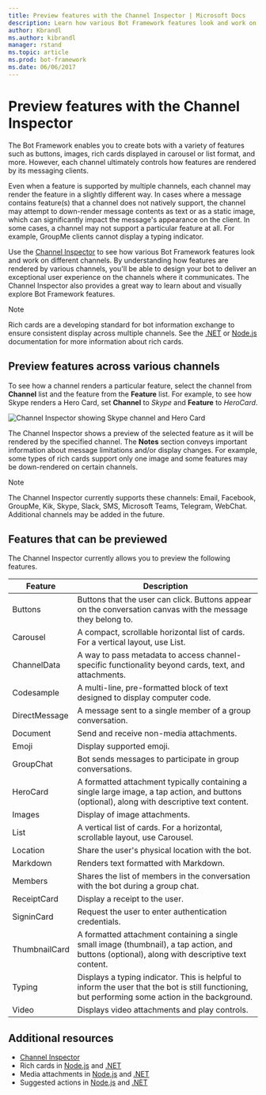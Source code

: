 ```yaml
---
title: Preview features with the Channel Inspector | Microsoft Docs
description: Learn how various Bot Framework features look and work on different channels by using the Channel Inspector.
author: Kbrandl
ms.author: kibrandl
manager: rstand
ms.topic: article
ms.prod: bot-framework
ms.date: 06/06/2017
---
```


# Preview features with the Channel Inspector

The Bot Framework enables you to create bots with a variety of features such as buttons, images, rich cards displayed in carousel or list format, and more. However, each channel ultimately controls how features are rendered by its messaging clients. 

Even when a feature is supported by multiple channels, each channel may render the feature in a slightly different way. In cases where a message contains feature(s) that a channel does not natively support, the channel may attempt to down-render message contents as text or as a static image, which can significantly impact the message's appearance on the client. In some cases, a channel may not support a particular feature at all. For example, GroupMe clients cannot display a typing indicator.

Use the [Channel Inspector][inspector] to see how various Bot Framework features look and work on different channels. By understanding how features are rendered by various channels, you'll be able to design your bot to deliver an exceptional user experience on the channels where it communicates. The Channel Inspector also provides a great way to learn about and visually explore Bot Framework features.

> [!NOTE]
> Rich cards are a developing standard for bot information exchange to ensure consistent display across multiple channels. See the [.NET][netcard] or [Node.js][nodecard] documentation for more information about rich cards.

## Preview features across various channels

To see how a channel renders a particular feature, select the channel from **Channel** list and the feature from the **Feature** list. For example, to see how Skype renders a Hero Card, set **Channel** to *Skype* and **Feature** to *HeroCard*.

![Channel Inspector showing Skype channel and Hero Card](~/media/portal-channel-inspector.png)

The Channel Inspector shows a preview of the selected feature as it will be rendered by the specified channel. The **Notes** section conveys important information about message limitations and/or display changes. For example, some types of rich cards support only one image and some features may be down-rendered on certain channels. 

> [!NOTE]
> The Channel Inspector currently supports these channels: Email, Facebook, GroupMe, Kik, Skype, Slack, SMS, Microsoft Teams, Telegram, WebChat. Additional channels may be added in the future.

## Features that can be previewed

The Channel Inspector currently allows you to preview the following features. 

|Feature | Description|
| --- | ----|
 Buttons| Buttons that the user can click. Buttons appear on the conversation canvas with the message they belong to. |
| Carousel| A compact, scrollable horizontal list of cards. For a vertical layout, use List.|
| ChannelData| A way to pass metadata to access channel-specific functionality beyond cards, text, and attachments.|
| Codesample| A multi-line, pre-formatted block of text designed to display computer code.|
| DirectMessage| A message sent to a single member of a group conversation. 
| Document| Send and receive non-media attachments. |
| Emoji| Display supported emoji. 
| GroupChat| Bot sends messages to participate in group conversations. |
| HeroCard| A formatted attachment typically containing a single large image, a tap action, and buttons (optional), along with descriptive text content. |
| Images| Display of image attachments. |
| List| A vertical list of cards. For a horizontal, scrollable layout, use Carousel.|
| Location| Share the user's physical location with the bot. |
| Markdown| Renders text formatted with Markdown.|
| Members| Shares the list of members in the conversation with the bot during a group chat. |
| ReceiptCard| Display a receipt to the user. |
| SigninCard| Request the user to enter authentication credentials.|
| ThumbnailCard| A formatted attachment containing a single small image (thumbnail), a tap action, and buttons (optional), along with descriptive text content. |
| Typing| Displays a typing indicator. This is helpful to inform the user that the bot is still functioning, but performing some action in the background.|
|  Video| Displays video attachments and play controls.|

## Additional resources

* [Channel Inspector][inspector]
* Rich cards in [Node.js][nodecard] and [.NET][netcard]
* Media attachments in [Node.js][nodemedia] and [.NET][netmedia]
* Suggested actions in [Node.js][nodebutton] and [.NET][netbutton]

[inspector]: https://docs.botframework.com/en-us/channel-inspector/channels/Skype/

[syntax]: https://daringfireball.net/projects/markdown/syntax

[netcard]: ~\dotnet\bot-builder-dotnet-add-rich-card-attachments.md
[nodecard]: ~\nodejs\bot-builder-nodejs-send-rich-cards.md

[netmedia]: ~\dotnet\bot-builder-dotnet-add-media-attachments.md
[nodemedia]: ~\nodejs\bot-builder-nodejs-send-receive-attachments.md

[netbutton]: ~\dotnet\bot-builder-dotnet-add-suggested-actions.md
[nodebutton]: ~\nodejs\bot-builder-nodejs-send-suggested-actions.md
